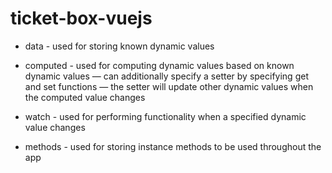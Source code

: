 # ticket-box-vuejs

- data - used for storing known dynamic values

- computed - used for computing dynamic values based on known dynamic values — can additionally specify a setter by specifying get and set functions — the setter will update other dynamic values when the computed value changes

- watch - used for performing functionality when a specified dynamic value changes

-  methods - used for storing instance methods to be used throughout the app
